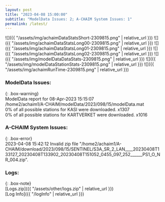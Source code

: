 ```yaml
---
layout: post
title: "2023-04-08 15:00:00"
subtitle: "ModelData Issues: 2; A-CHAIM System Issues: 1"
permalink: /latest/
---
```


![]({{ "/assets/img/achaimDataStatsShort-2309815.png" | relative_url }})
![]({{ "/assets/img/achaimDataStatsLong00-2309815.png" | relative_url }})
![]({{ "/assets/img/achaimDataStatsLong01-2309815.png" | relative_url }})
![]({{ "/assets/img/achaimDataStatsLong02-2309815.png" | relative_url }})
![]({{ "/assets/img/modelDataDataStats-2309815.png" | relative_url }})
![]({{ "/assets/img/modelDataStationStats-2309815.png" | relative_url }})
![]({{ "/assets/img/achaimRunTime-2309815.png" | relative_url }})


### ModelData Issues:  
  
{: .box-warning}  
 ModelData report for 08-Apr-2023 15:15:07   
 /home2/achaim1/A-CHAIM/modelData/2023/098/15/modelData.mat   
 0% of all possible stations for KASI were downloaded. x1307   
 0% of all possible stations for KARTVERKET were downloaded. x1016   
  
### A-CHAIM System Issues:  
  
{: .box-error}  
2023-04-08 15:42:12 Invalid zip file "/home2/achaim1/A-CHAIM/download/2023/098/15/SENTINEL/S3A_SR_2_LAN____20230408T133127_20230408T133902_20230408T151052_0455_097_252______PS1_O_NR_004.zip".  

### Logs:  
  
{: .box-note}  
[Logs.zip]({{ "/assets/other/logs.zip" | relative_url }})  
[Log Info]({{ "/logInfo" | relative_url }})  
